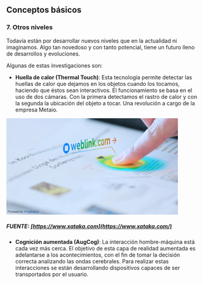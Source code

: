 ## Conceptos básicos

### 7. Otros niveles

Todavía están por desarrollar nuevos niveles que en la actualidad ni imaginamos. Algo tan novedoso y con tanto potencial, tiene un futuro lleno de desarrollos y evoluciones.

Algunas de estas investigaciones son:

* **Huella de calor \(Thermal Touch\)**: Esta tecnología permite detectar las huellas de calor que dejamos en los objetos cuando los tocamos, haciendo que éstos sean interactivos. El funcionamiento se basa en el uso de dos cámaras. Con la primera detectamos el rastro de calor y con la segunda la ubicación del objeto a tocar. Una revolución a cargo de la empresa Metaio.

![](/assets/450_1000.png)

##### FUENTE: [https://www.xataka.com](https://www.xataka.com/)

* **Cognición aumentada \(AugCog\)**: La interacción hombre-máquina está cada vez más cerca. El objetivo de esta capa de realidad aumentada es adelantarse a los acontecimientos, con el fin de tomar la decisión correcta analizando las ondas cerebrales. Para realizar estas interacciones se están desarrollando dispositivos capaces de ser transportados por el usuario.



